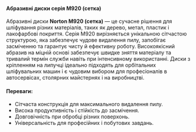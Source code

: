 #### Абразивні диски серія M920 (сетка)

Абразивні диски **Norton M920 (сетка)** — це сучасне рішення для шліфування різних матеріалів, таких як дерево, метал, пластик і лакофарбові покриття. Серія M920 вирізняється унікальною сітчастою структурою, яка забезпечує чудове видалення пилу, запобігає засміченню та гарантує чисту й ефективну роботу. Високоякісний абразив на міцній основі забезпечує швидке зняття матеріалу та тривалий термін служби навіть при інтенсивному використанні. Диски з кріпленням на липучці ідеально підходять для орбітальних шліфувальних машин і є чудовим вибором для професіоналів в автосервісах, столярних майстернях і на виробництві.

#### Переваги:

- Сітчаста конструкція для максимального видалення пилу.
- Висока продуктивність і стійкість до засмічення.
- Довговічність при обробці різних поверхонь.
- Універсальність для професійних і побутових завдань.
